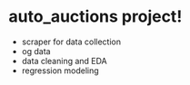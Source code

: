 # auto_auctions project!

- scraper for data collection
- og data
- data cleaning and EDA
- regression modeling
